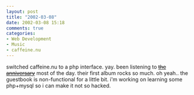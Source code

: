 ```yaml
---
layout: post
title: "2002-03-08"
date: 2002-03-08 15:18
comments: true
categories: 
- Web Development
- Music
- caffeine.nu
---
```

switched caffeine.nu to a php interface. yay.
been listening to <strike>[the anniversary](http://www.anniversaryrock.com)</strike> most of the day.  their first album rocks so much.  oh yeah.. the guestbook is non-functional for a little bit. i'm working on learning some php+mysql so i can make it not so hacked.

